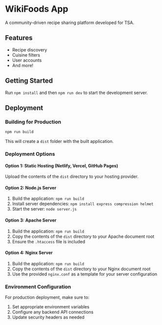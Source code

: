 
# WikiFoods App

A community-driven recipe sharing platform developed for TSA.

## Features
- Recipe discovery
- Cuisine filters
- User accounts
- And more!

## Getting Started
Run `npm install` and then `npm run dev` to start the development server.

## Deployment

### Building for Production
```bash
npm run build
```
This will create a `dist` folder with the built application.

### Deployment Options

#### Option 1: Static Hosting (Netlify, Vercel, GitHub Pages)
Upload the contents of the `dist` directory to your hosting provider.

#### Option 2: Node.js Server
1. Build the application: `npm run build`
2. Install server dependencies: `npm install express compression helmet`
3. Start the server: `node server.js`

#### Option 3: Apache Server
1. Build the application: `npm run build`
2. Copy the contents of the `dist` directory to your Apache document root
3. Ensure the `.htaccess` file is included

#### Option 4: Nginx Server
1. Build the application: `npm run build`
2. Copy the contents of the `dist` directory to your Nginx document root
3. Use the provided `nginx.conf` as a template for your server configuration

### Environment Configuration
For production deployment, make sure to:
1. Set appropriate environment variables
2. Configure any backend API connections
3. Update security headers as needed

